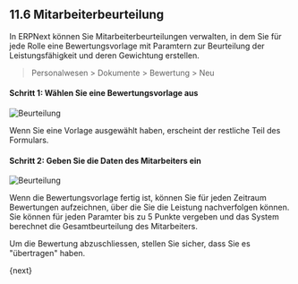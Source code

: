 ## 11.6 Mitarbeiterbeurteilung

In ERPNext können Sie Mitarbeiterbeurteilungen verwalten, in dem Sie für jede Rolle eine Bewertungsvorlage mit Paramtern zur Beurteilung der Leistungsfähigkeit und deren Gewichtung erstellen.

> Personalwesen > Dokumente > Bewertung > Neu

#### Schritt 1: Wählen Sie eine Bewertungsvorlage aus

<img class="screenshot" alt="Beurteilung" src="{{docs_base_url}}/assets/img/human-resources/appraisal.png">

Wenn Sie eine Vorlage ausgewählt haben, erscheint der restliche Teil des Formulars.

#### Schritt 2: Geben Sie die Daten des Mitarbeiters ein

<img class="screenshot" alt="Beurteilung" src="{{docs_base_url}}/assets/img/human-resources/appraisal-employee.png">

Wenn die Bewertungsvorlage fertig ist, können Sie für jeden Zeitraum Bewertungen aufzeichnen, über die Sie die Leistung nachverfolgen können. Sie können für jeden Paramter bis zu 5 Punkte vergeben und das System berechnet die Gesamtbeurteilung des Mitarbeiters.

Um die Bewertung abzuschliessen, stellen Sie sicher, dass Sie es "übertragen" haben.

{next}
